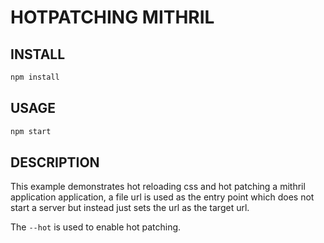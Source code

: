 # HOTPATCHING MITHRIL

## INSTALL

```sh
npm install
```

## USAGE

``` sh
npm start
```

## DESCRIPTION

This example demonstrates hot reloading css and hot patching a mithril application application,
a file url is used as the entry point which does not start a server
but instead just sets the url as the target url.

The `--hot` is used to enable hot patching.
